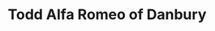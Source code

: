 ---
title: "Todd Alfa Romeo of Danbury"
url: /danbury/todd-alfa-romeo-of-danbury/
shop: Autohaus
---